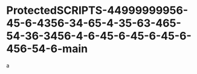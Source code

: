 # ProtectedSCRIPTS-44999999956-45-6-4356-34-65-4-35-63-465-54-36-3456-4-6-45-6-45-6-45-6-456-54-6-main
a
